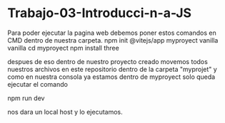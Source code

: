 # Trabajo-03-Introducci-n-a-JS
Para poder ejecutar la pagina web debemos poner estos comandos en CMD dentro de nuestra carpeta.
npm init @vitejs/app
myproyect
vanilla
vanilla
cd myproyect
npm install three

despues de eso dentro de nuestro proyecto creado movemos todos nuestros archivos en este repositorio dentro de la carpeta "myprojet"
y como en nuestra consola ya estamos dentro de myproyect solo queda ejecutar el comando 

npm run dev

nos dara un local host y lo ejecutamos.
